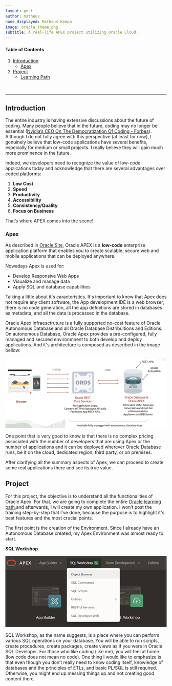 ```yaml
---
layout: post
author: matheus
name_displayed: Matheus Kempa
image: oracle_theme.png
subtitle: A real-life APEX project utilizing Oracle Cloud.
---
```


#### Table of Contents

1. [Introduction](#introduction)
    - [Apex](#apex)
2. [Project](#project)
    - [Learning Path](#learning-path)


<br>

---

## Introduction


The entire industry is having extensive discussions about the future of coding. Many people believe that in the future, coding may no longer be essential ([Nvidia’s CEO On The Democratization Of Coding - Forbes](https://www.forbes.com/sites/timbajarin/2024/03/20/nvidias-ceo-on-the-democratization-of-coding/?sh=7bb77ad7a95a)). Although I do not fully agree with this perspective (at least for now), I genuinely believe that low-code applications have several benefits, especially for medium or small projects. I really believe they will gain much more prominence in the future.

Indeed, we developers need to recognize the value of low-code applications today and acknowledge that there are several advantages over coded platforms:

1. **Low Cost**
2. **Speed**
3. **Productivity**
4. **Accessibility**
5. **Consistency/Quality**
6. **Focus on Business**

That’s where APEX comes into the scene!

### Apex

As described in [Oracle Site](https://apex.oracle.com/pt-br/), Oracle APEX is a **low-code** enterprise application platform that enables you to create scalable, secure web and mobile applications that can be deployed anywhere.

Nowadays Apex is used for:

- Develop Responsive Web Apps
- Visualize and manage data
- Apply SQL and database capabilities

Talking a little about it's caracteristics. It's important to know that Apex does not require any client software, the App development IDE is a web browser, there is no code generation, all the app definitions are stored in databases as metadata, and all the data is processed in the database.

Oracle Apex Infraesctruture is a fully supported no-cost feature of Oracle Autonomous Database and all Oracle Database Distribuitions and Editions. On autonomous Database, Oracle Apex provides a pre-configured, fully managed and secured environmnent to both develop and deploy applications. And it's architecture is composed as described in the image bellow:

<img class="img-fluid" src="/./assets/images/apex_architecture.png" alt="Resume" style="width:800px;"/>

One point that is very good to know is that there is no complex pricing associated with the number of developers that are using Apex or the number of applications and it can be deployed wherever Oracle Database runs, be it on the cloud, dedicated region, third party, or on premises.

After clarifying all the summary aspects of Apex, we can proceed to create some real applications there and see its true value. 

## Project 

For this project, the objective is to understand all the functionalities of Oracle Apex. For that, we are going to complete the entire [Oracle learning path](https://mylearn.oracle.com/ou/course/oracle-apex-developer-professional/),and afterwards, I will create my own application. I won’t post the training step-by-step that I’ve done, because the purpose is to highlight it's best features and the most crucial points.

The first point is the creation of the Environment. Since I already have an Autonomous Database created, my Apex Environment was almost ready to start. 

**SQL Workshop**

<img class="img-fluid" src="/./assets/images/apex_sql_workshop.png" alt="Apex SQL Workshop" style="width:800px;"/>

SQL Workshop, as the name suggests, is a place where you can perform various SQL operations on your database. You will be able to run scripts, create procedures, create packages, create views as if you were in Oracle SQL Developer. For those who like coding (like me), you will feel at home (low code does not mean no code). One thing I would like to emphasize is that even though you don’t really need to know coding itself, knowledge of databases and the principles of ETLs, and basic PL/SQL is still required. Otherwise, you might end up messing things up and not creating good content there.

